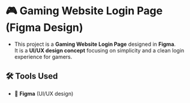 # 🎮 Gaming Website Login Page (Figma Design)
- This project is a **Gaming Website Login Page** designed in **Figma**.  
It is a **UI/UX design concept** focusing on simplicity and a clean login experience for gamers.

## 🛠️ Tools Used  
- 🎨 **Figma** (UI/UX design)  





